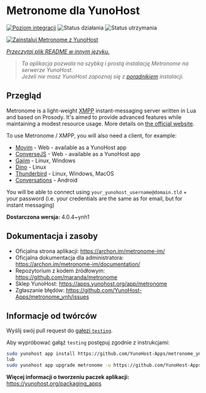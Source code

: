<!--
To README zostało automatycznie wygenerowane przez <https://github.com/YunoHost/apps/tree/master/tools/readme_generator>
Nie powinno być ono edytowane ręcznie.
-->

# Metronome dla YunoHost

[![Poziom integracji](https://apps.yunohost.org/badge/integration/metronome)](https://ci-apps.yunohost.org/ci/apps/metronome/)
![Status działania](https://apps.yunohost.org/badge/state/metronome)
![Status utrzymania](https://apps.yunohost.org/badge/maintained/metronome)

[![Zainstaluj Metronome z YunoHost](https://install-app.yunohost.org/install-with-yunohost.svg)](https://install-app.yunohost.org/?app=metronome)

*[Przeczytaj plik README w innym języku.](./ALL_README.md)*

> *Ta aplikacja pozwala na szybką i prostą instalację Metronome na serwerze YunoHost.*  
> *Jeżeli nie masz YunoHost zapoznaj się z [poradnikiem](https://yunohost.org/install) instalacji.*

## Przegląd

Metronome is a light-weight [XMPP](https://en.wikipedia.org/wiki/XMPP) instant-messaging server written in Lua and based on Prosody. It's aimed to provide advanced features while maintaining a modest resource usage. More details on [the official website](https://archon.im/metronome-im/).

To use Metronome / XMPP, you will also need a client, for example:

- [Movim](https://movim.eu) - Web - available as a YunoHost app
- [ConverseJS](https://conversejs.org) - Web - available as a YunoHost app
- [Gajim](https://gajim.org/) - Linux, Windows
- [Dino](https://dino.im) - Linux
- [Thunderbird](https://www.thunderbird.net/fr/) - Linux, Windows, MacOS
- [Conversations](https://conversations.im/) - Android

You will be able to connect using `your_yunohost_username@domain.tld` + your password (i.e. your credentials are the same as for email, but for instant messaging)


**Dostarczona wersja:** 4.0.4~ynh1
## Dokumentacja i zasoby

- Oficjalna strona aplikacji: <https://archon.im/metronome-im/>
- Oficjalna dokumentacja dla administratora: <https://archon.im/metronome-im/documentation/>
- Repozytorium z kodem źródłowym: <https://github.com/maranda/metronome>
- Sklep YunoHost: <https://apps.yunohost.org/app/metronome>
- Zgłaszanie błędów: <https://github.com/YunoHost-Apps/metronome_ynh/issues>

## Informacje od twórców

Wyślij swój pull request do [gałęzi `testing`](https://github.com/YunoHost-Apps/metronome_ynh/tree/testing).

Aby wypróbować gałąź `testing` postępuj zgodnie z instrukcjami:

```bash
sudo yunohost app install https://github.com/YunoHost-Apps/metronome_ynh/tree/testing --debug
lub
sudo yunohost app upgrade metronome -u https://github.com/YunoHost-Apps/metronome_ynh/tree/testing --debug
```

**Więcej informacji o tworzeniu paczek aplikacji:** <https://yunohost.org/packaging_apps>
